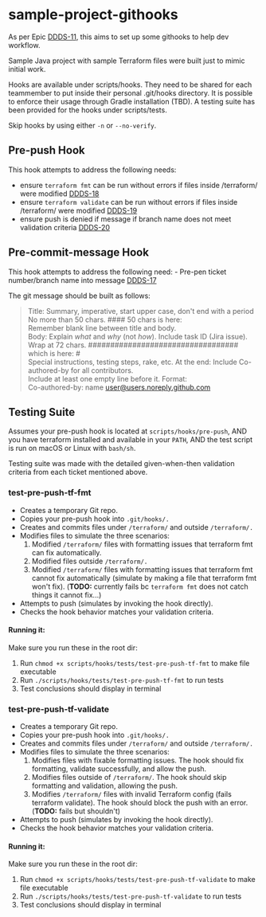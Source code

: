 # sample-project-githooks
As per Epic [DDDS-11](https://dat.jeppesen.com/jira/browse/DDDS-11), this aims to set up some githooks to help dev workflow.

Sample Java project with sample Terraform files were built just to mimic initial work. 

Hooks are available under scripts/hooks. They need to be shared for each teammember to put inside their personal .git/hooks directory. It is possible to enforce their usage through Gradle installation (TBD). A testing suite has been provided for the hooks under scripts/tests.

Skip hooks by using either `-n` or `--no-verify`.


## Pre-push Hook

This hook attempts to address the following needs:

- ensure `terraform fmt` can be run without errors if files inside /terraform/ were modified [DDDS-18](https://dat.jeppesen.com/jira/browse/DDDS-18)
- ensure `terraform validate` can be run without errors if files inside /terraform/ were modified [DDDS-19](https://dat.jeppesen.com/jira/browse/DDDS-19)
- ensure push is denied if message if branch name does not meet validation criteria [DDDS-20](https://dat.jeppesen.com/jira/browse/DDDS-20)

## Pre-commit-message Hook

This hook attempts to address the following need:
    - Pre-pen ticket number/branch name into message [DDDS-17](https://dat.jeppesen.com/jira/browse/DDDS-17)

The git message should be built as follows:

>    Title: Summary, imperative, start upper case, don't end with a period 
>    No more than 50 chars. #### 50 chars is here:  
>    Remember blank line between title and body.  
>    Body: Explain *what* and *why* (not *how*). Include task ID (Jira issue).  
>    Wrap at 72 chars. ################################## which is here:  #  
>    Special instructions, testing steps, rake, etc. 
>    At the end: Include Co-authored-by for all contributors.  
>    Include at least one empty line before it. Format:  
>    Co-authored-by: name <user@users.noreply.github.com>  


## Testing Suite

Assumes your pre-push hook is located at `scripts/hooks/pre-push`, AND you have terraform installed and available in your `PATH`, AND the test script is run on macOS or Linux with `bash/sh`.

Testing suite was made with the detailed given-when-then validation criteria from each ticket mentioned above.

### test-pre-push-tf-fmt

- Creates a temporary Git repo.
- Copies your pre-push hook into `.git/hooks/.`
- Creates and commits files under `/terraform/` and outside `/terraform/.`
- Modifies files to simulate the three scenarios:
    1. Modified `/terraform/` files with formatting issues that terraform fmt can fix automatically.
    2. Modified files outside `/terraform/.`
    3. Modified `/terraform/` files with formatting issues that terraform fmt cannot fix automatically (simulate by making a file that terraform fmt won't fix). (**TODO:** currently fails bc `terraform fmt` does not catch things it cannot fix...)
- Attempts to push (simulates by invoking the hook directly).
- Checks the hook behavior matches your validation criteria.

#### Running it:
Make sure you run these in the root dir:
1. Run `chmod +x scripts/hooks/tests/test-pre-push-tf-fmt` to make file executable
2. Run `./scripts/hooks/tests/test-pre-push-tf-fmt` to run tests
3. Test conclusions should display in terminal

### test-pre-push-tf-validate

- Creates a temporary Git repo.
- Copies your pre-push hook into `.git/hooks/.`
- Creates and commits files under `/terraform/` and outside `/terraform/.`
- Modifies files to simulate the three scenarios:
    1. Modifies files with fixable formatting issues. The hook should fix formatting, validate successfully, and allow the push.
    2. Modifies files outside of `/terraform/`. The hook should skip formatting and validation, allowing the push.
    3. Modifies `/terraform/` files with invalid Terraform config (fails terraform validate). The hook should block the push with an error. (**TODO:** fails but shouldn't)
- Attempts to push (simulates by invoking the hook directly).
- Checks the hook behavior matches your validation criteria.

#### Running it:
Make sure you run these in the root dir:
1. Run `chmod +x scripts/hooks/tests/test-pre-push-tf-validate` to make file executable
2. Run `./scripts/hooks/tests/test-pre-push-tf-validate` to run tests
3. Test conclusions should display in terminal